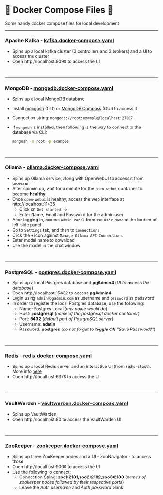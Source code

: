 # 🐳 Docker Compose Files 📁
Some handy docker compose files for local development

---

### Apache Kafka - [kafka.docker-compose.yaml](resources/kafka.docker-compose.yaml)
- Spins up a local kafka cluster (3 controllers and 3 brokers) and a UI to access the cluster
- Open http://localhost:9090 to access the UI

<br/>

---

### MongoDB - [mongodb.docker-compose.yaml](resources/mongodb.docker-compose.yaml)
- Spins up a local MongoDB database
- Install [mongosh](https://www.mongodb.com/try/download/shell) (CLI) or [MongoDB Compass](https://www.mongodb.com/try/download/compass) (GUI) to access it
- Connection string: `mongodb://root:example@localhost:27017`
- If `mongosh` is installed, then following is the way to connect to the database via CLI:

  ```sh
  mongosh -u root -p example
  ```

<br/>

---

### Ollama - [ollama.docker-compose.yaml](resources/ollama.docker-compose.yaml)
- Spins up Ollama service, along with OpenWebUI to access it from browser
- After spinnin up, wait for a minute for the `open-webui` container to become **healthy**
- Once `open-webui` is healthy, access the web interface at http://localhost:11435
  - Click on `Get started ->`
  - Enter Name, Email and Password for the admin user
- After logging in, access `Admin Panel` from the `User Name` at the bottom of left-side panel
- Go to `Settings` tab, and then to `Connections`
- Click the `+` icon against `Manage Ollama API Connections`
- Enter model name to download
- Use the model in the chat window

<br/>

---

### PostgreSQL - [postgres.docker-compose.yaml](resources/postgres.docker-compose.yaml)
- Spins up a local Postgres database and **pgAdmin4** (_UI to access the database_)
- Open http://localhost:15432 to access **pgAdmin4**
- Login using `admin@pgadmin.com` as username and `password` as password
- In order to register the local Postgres database, use the following:
  - Name: Postgres Local (_any name would do_)
  - Host: **postgresql** (_name of the postgresql docker container_)
  - Port: **5432** (_default port of PostgreSQL server_)
  - Username: **admin**
  - Password: **postgres** (_do not forget to **toggle ON** "Save Password?"_)

<br/>

---

### Redis - [redis.docker-compose.yaml](resources/redis.docker-compose.yaml)
- Spins up a local Redis server and an interactive UI (from redis-stack). More info [here](https://redis.io/docs/latest/operate/oss_and_stack/install/install-stack/docker/)
- Open http://localhost:6378 to access the UI

<br/>

---

### VaultWarden - [vaultwarden.docker-compose.yaml](resources/vaultwarden.docker-compose.yaml)
- Spins up VaultWarden
- Open http://localhost:80 to access the VaultWarden UI

<br/>

---

### ZooKeeper - [zookeeper.docker-compose.yaml](resources/zookeeper.docker-compose.yaml)
- Spins up three ZooKeeper nodes and a UI - ZooNavigator - to access those
- Open http://localhost:9000 to access the UI
- Use the following to connect:
  - Connection String: **zoo1:2181,zoo2:2182,zoo3:2183** (_names of zookeeper nodes followed by their respective ports_)
  - Leave the _Auth username_ and _Auth password_ blank

<br/>
